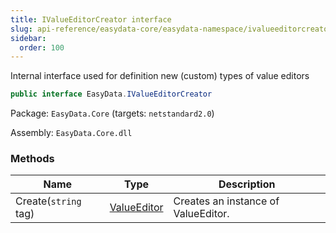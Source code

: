 ```yaml
---
title: IValueEditorCreator interface
slug: api-reference/easydata-core/easydata-namespace/ivalueeditorcreator-interface
sidebar:
  order: 100
---
```


Internal interface used for definition new (custom) types of value editors
```csharp
public interface EasyData.IValueEditorCreator

```
Package: `EasyData.Core` (targets: `netstandard2.0`)

Assembly: `EasyData.Core.dll`

### Methods

| Name | Type | Description | 
| --- | --- | --- | 
| Create(`string` tag) | [ValueEditor](/easyquery/docs/api-reference/easydata-core/easydata-namespace/valueeditor-class) | Creates an instance of ValueEditor. |
